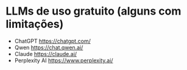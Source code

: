 # LLMs de uso gratuito (alguns com limitações)

- ChatGPT <https://chatgpt.com/>
- Qwen <https://chat.qwen.ai/>
- Claude <https://claude.ai/>
- Perplexity AI <https://www.perplexity.ai/>
